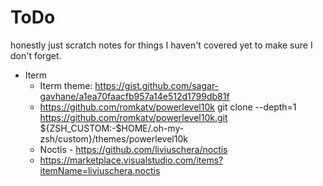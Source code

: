 # ToDo
honestly just scratch notes for things I haven't covered yet to make sure I don't forget. 

* Iterm
    * Iterm theme: https://gist.github.com/sagar-gavhane/a1ea70faacfb957a14e512d1799db81f
    * https://github.com/romkatv/powerlevel10k
git clone --depth=1 https://github.com/romkatv/powerlevel10k.git ${ZSH_CUSTOM:-$HOME/.oh-my-zsh/custom}/themes/powerlevel10k
    * Noctis - https://github.com/liviuschera/noctis
    * https://marketplace.visualstudio.com/items?itemName=liviuschera.noctis



